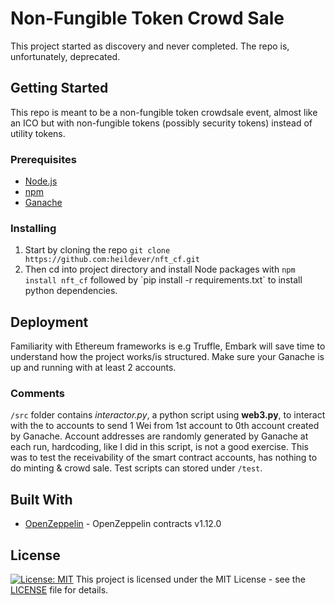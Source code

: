 # Non-Fungible Token Crowd Sale
This project started as discovery and never completed. The repo is, unfortunately, deprecated.
## Getting Started
This repo is meant to be a non-fungible token crowdsale event, almost like an ICO but with non-fungible tokens (possibly security tokens) instead of utility tokens. 
### Prerequisites 
- [Node.js](https://github.com/nodejs/node)
- [npm](https://github.com/npm/cli)
- [Ganache](https://github.com/trufflesuite/ganache)
### Installing
1. Start by cloning the repo `git clone https://github.com:heildever/nft_cf.git` 
2. Then cd into project directory and install Node packages with `npm install nft_cf`
followed by \`pip install -r requirements.txt` to install python dependencies.
## Deployment
Familiarity with Ethereum frameworks is e.g Truffle, Embark will save time to understand how the project works/is structured. Make sure your Ganache is up and running with at least 2 accounts. 
### Comments
`/src` folder contains *interactor.py*, a python script using **web3.py**, to interact with the to accounts to send 1 Wei from 1st account to 0th account created by Ganache. Account addresses are randomly generated by Ganache at each run, hardcoding, like I did in this script, is not a good exercise.
This was to test the receivability of the smart contract accounts, has nothing to do minting & crowd sale. 
Test scripts can stored under `/test`.
## Built With
- [OpenZeppelin](https://github.com/OpenZeppelin/openzeppelin-contracts) - OpenZeppelin contracts v1.12.0

## License
[![License: MIT](https://img.shields.io/badge/License-MIT-yellow.svg)](https://opensource.org/licenses/MIT) This project is licensed under the MIT License - see the [LICENSE](/LICENSE) file for details. 
